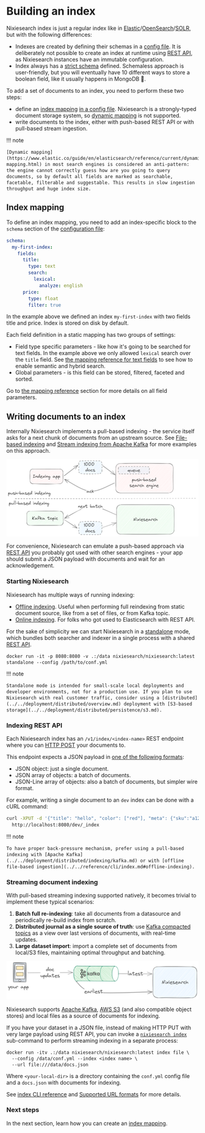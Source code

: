 # Building an index

Nixiesearch index is just a regular index like in [Elastic](https://www.elastic.co/blog/what-is-an-elasticsearch-index)/[OpenSearch](https://docs.opensearch.org)/[SOLR](https://solr.apache.org/), but with the following differences:

* Indexes are created by defining their schemas in a [config file](../../reference/config.md). It is deliberately not possible to create an index at runtime using [REST API](../../api.md), as Nixiesearch instances have an immutable configuration.
* Index always has a [strict schema](mapping.md) defined. Schemaless approach is user-friendly, but you will eventually have 10 different ways to store a boolean field, like it usually happens in MongoDB 🫠.

To add a set of documents to an index, you need to perform these two steps:

* define an [index mapping](#index-mapping) [in a config file](mapping.md). Nixiesearch is a strongly-typed document storage system, so [dynamic mapping](https://www.elastic.co/guide/en/elasticsearch/reference/current/dynamic-mapping.html) is not supported.
* write documents to the index, either with push-based REST API or with pull-based stream ingestion.

!!! note 

    [Dynamic mapping](https://www.elastic.co/guide/en/elasticsearch/reference/current/dynamic-mapping.html) in most search engines is considered an anti-pattern: the engine cannot correctly guess how are you going to query documents, so by default all fields are marked as searchable, facetable, filterable and suggestable. This results in slow ingestion throughput and huge index size.

## Index mapping

To define an index mapping, you need to add an index-specific block to the `schema` section of the [configuration file](../../reference/config.md):

```yaml
schema:
  my-first-index:
    fields:
      title:
        type: text
        search: 
          lexical:
            analyze: english
      price:
        type: float
        filter: true
```

In the example above we defined an index `my-first-index` with two fields title and price. Index is stored on disk by default.

Each field definition in a static mapping has two groups of settings:

* Field type specific parameters - like how it's going to be searched for text fields. In the example above we only allowed `lexical` search over the `title` field. See [the mapping reference for text fields](mapping.md#semantic-search) to see how to enable semantic and hybrid search.
* Global parameters - is this field can be stored, filtered, faceted and sorted.

Go to [the mapping reference](mapping.md) section for more details on all field parameters.

## Writing documents to an index

Internally Nixiesearch implements a pull-based indexing - the service itself asks for a next chunk of documents from an upstream source. See [File-based indexing](../../deployment/distributed/indexing/file.md) and [Stream indexing from Apache Kafka](../../deployment/distributed/indexing/kafka.md) for more examples on this approach.

![push pull](../../img/pullpush.png)

For convenience, Nixiesearch can emulate a push-based approach via [REST API](../../api.md) you probably got used with other search engines - your app should submit a JSON payload with documents and wait for an acknowledgement.

### Starting Nixiesearch

Nixiesearch has multiple ways of running indexing:

* [Offline indexing](../../reference/cli/index.md#offline-indexing). Useful when performing full reindexing from static document source, like from a set of files, or from Kafka topic.
* [Online indexing](../../reference/cli/index.md#online-indexing). For folks who got used to Elasticsearch with REST API.

For the sake of simplicity we can start Nixiesearch in a [standalone](../../deployment/standalone.md) mode, which bundles both searcher and indexer in a single process with a shared [REST API](../../api.md).

```shell
docker run -it -p 8080:8080 -v .:/data nixiesearch/nixiesearch:latest standalone --config /path/to/conf.yml
```

!!! note

    Standalone mode is intended for small-scale local deployments and developer environments, not for a production use. If you plan to use Nixiesearch with real customer traffic, consider using a [distributed](../../deployment/distributed/overview.md) deployment with [S3-based storage](../../deployment/distributed/persistence/s3.md).

### Indexing REST API

Each Nixiesearch index has an `/v1/index/<index-name>` REST endpoint where you can [HTTP POST](https://developer.mozilla.org/en-US/docs/Web/HTTP/Methods/POST) your documents to.

This endpoint expects a JSON payload in [one of the following formats](../../features/indexing/format.md):

* JSON object: just a single document.
* JSON array of objects: a batch of documents.
* JSON-Line array of objects: also a batch of documents, but simpler wire format.

For example, writing a single document to an `dev` index can be done with a cURL command:

```bash
curl -XPUT -d '{"title": "hello", "color": ["red"], "meta": {"sku":"a123"}}'\
  http://localhost:8080/dev/_index
```

!!! note

    To have proper back-pressure mechanism, prefer using a pull-based indexing with [Apache Kafka](../../deployment/distributed/indexing/kafka.md) or with [offline file-based ingestion](../../reference/cli/index.md#offline-indexing).

### Streaming document indexing

With pull-based streaming indexing supported natively, it becomes trivial to implement these typical scenarios:

1. **Batch full re-indexing**: take all documents from a datasource and periodically re-build index from scratch.
2. **Distributed journal as a single source of truth**: use [Kafka compacted topics](https://developer.confluent.io/courses/architecture/compaction/) as a view over last versions of documents, with real-time updates.
3. **Large dataset import**: import a complete set of documents from local/S3 files, maintaining optimal throughput and batching.

![kafka streaming](../../img/kafka.png)

Nixiesearch supports [Apache Kafka](https://kafka.apache.org/), [AWS S3](https://aws.amazon.com/s3/) (and also compatible object stores) and local files as a source of documents for indexing.

If you have your dataset in a JSON file, instead of making HTTP PUT with very large payload using REST API, you can invoke a [`nixiesearch index`](../../reference/cli/index.md) sub-command to perform streaming indexing in a separate process:

```shell
docker run -itv .:/data nixiesearch/nixiesearch:latest index file \
  --config /data/conf.yml --index <index name> \
  --url file:///data/docs.json
```

Where `<your-local-dir>` is a directory containing the `conf.yml` config file and a `docs.json` with documents for indexing. 


See [index CLI reference](../../reference/cli/index.md) and [Supported URL formats](../../reference/url.md) for more details.

### Next steps

In the next section, learn how you can create an [index mapping](mapping.md).
